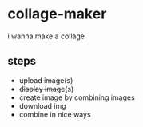 # collage-maker
i wanna make a collage

## steps
- ~~upload image~~(s)
- ~~display image~~(s)
- create image by combining images
- download img
- combine in nice ways